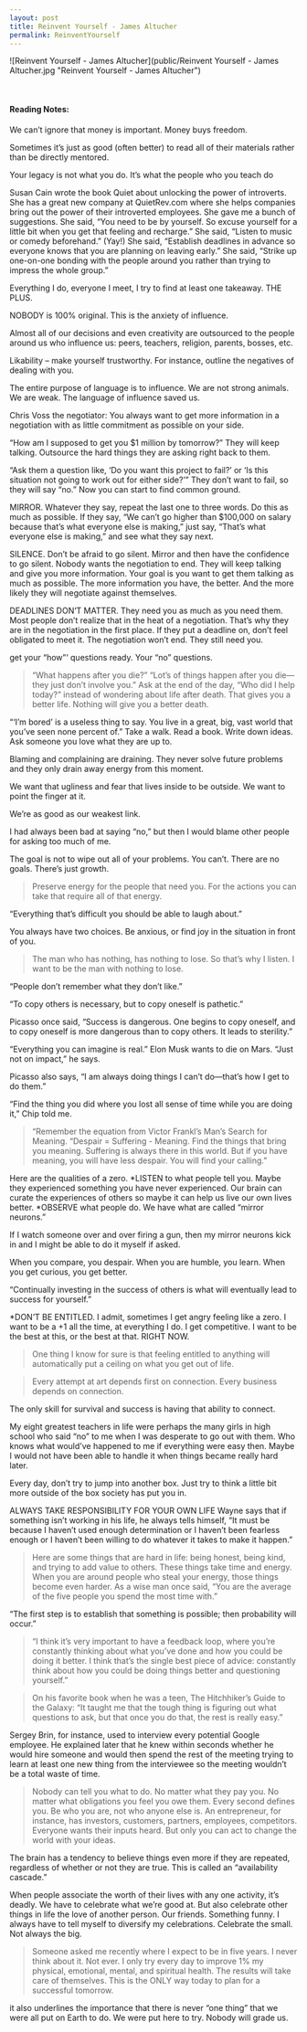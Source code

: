 ```yaml
---
layout: post
title: Reinvent Yourself - James Altucher
permalink: ReinventYourself
---
```


![Reinvent Yourself - James Altucher](public/Reinvent Yourself - James Altucher.jpg "Reinvent Yourself - James Altucher")
 

<br>

#### Reading Notes:


We can’t ignore that money is important. Money buys freedom.

Sometimes it’s just as good (often better) to read all of their materials rather than be directly mentored.

Your legacy is not what you do. It’s what the people who you teach do

Susan Cain wrote the book Quiet about unlocking the power of introverts. She has a great new company at QuietRev.com where she helps companies bring out the power of their introverted employees.
She gave me a bunch of suggestions. She said, “You need to be by yourself. So excuse yourself for a little bit when you get that feeling and recharge.”
She said, “Listen to music or comedy beforehand.” (Yay!)
She said, “Establish deadlines in advance so everyone knows that you are planning on leaving early.”
She said, “Strike up one-on-one bonding with the people around you rather than trying to impress the whole group.”

Everything I do, everyone I meet, I try to find at least one takeaway. THE PLUS.

NOBODY is 100% original. This is the anxiety of influence.

Almost all of our decisions and even creativity are outsourced to the people around us who influence us: peers, teachers, religion, parents, bosses, etc.

Likability – make yourself trustworthy. For instance, outline the negatives of dealing with you.

The entire purpose of language is to influence. We are not strong animals. We are weak. The language of influence saved us.

Chris Voss the negotiator: 
You always want to get more information in a negotiation with as little commitment as possible on your side.

“How am I supposed to get you $1 million by tomorrow?”
They will keep talking.
Outsource the hard things they are asking right back to them.

“Ask them a question like, ‘Do you want this project to fail?’ or ‘Is this situation not going to work out for either side?’”
They don’t want to fail, so they will say “no.” Now you can start to find common ground.

MIRROR. Whatever they say, repeat the last one to three words. Do this as much as possible.
If they say, “We can’t go higher than $100,000 on salary because that’s what everyone else is making,” just say, “That’s what everyone else is making,” and see what they say next.

SILENCE. Don’t be afraid to go silent. Mirror and then have the confidence to go silent.
Nobody wants the negotiation to end. They will keep talking and give you more information.
Your goal is you want to get them talking as much as possible. The more information you have, the better. And the more likely they will negotiate against themselves.


DEADLINES DON‘T MATTER. They need you as much as you need them. Most people don’t realize that in the heat of a negotiation.
That’s why they are in the negotiation in the first place.
If they put a deadline on, don’t feel obligated to meet it. The negotiation won’t end. They still need you.

get your “how”‘ questions ready. Your “no” questions.

> “What happens after you die?” “Lot’s of things happen after you die—they just don’t involve you.”
Ask at the end of the day, “Who did I help today?” instead of wondering about life after death.
That gives you a better life. Nothing will give you a better death.

“‘I’m bored’ is a useless thing to say. You live in a great, big, vast world that you’ve seen none percent of.”
Take a walk. Read a book. Write down ideas. Ask someone you love what they are up to.

Blaming and complaining are draining. They never solve future problems and they only drain away energy from this moment.

We want that ugliness and fear that lives inside to be outside. We want to point the finger at it.

We’re as good as our weakest link.

I had always been bad at saying “no,” but then I would blame other people for asking too much of me.

The goal is not to wipe out all of your problems. You can’t. There are no goals. There’s just growth.

> Preserve energy for the people that need you. For the actions you can take that require all of that energy.

“Everything that’s difficult you should be able to laugh about.”

You always have two choices. Be anxious, or find joy in the situation in front of you.

> The man who has nothing, has nothing to lose. So that’s why I listen. I want to be the man with nothing to lose.

“People don’t remember what they don’t like.”

“To copy others is necessary, but to copy oneself is pathetic.”

Picasso once said, “Success is dangerous. One begins to copy oneself, and to copy oneself is more dangerous than to copy others. It leads to sterility.”

“Everything you can imagine is real.”
Elon Musk wants to die on Mars. “Just not on impact,” he says.

Picasso also says, “I am always doing things I can’t do—that’s how I get to do them.”

“Find the thing you did where you lost all sense of time while you are doing it,” Chip told me.

> “Remember the equation from Victor Frankl’s Man’s Search for Meaning. “Despair = Suffering - Meaning.
Find the things that bring you meaning. Suffering is always there in this world. But if you have meaning, you will have less despair. You will find your calling.”

Here are the qualities of a zero.
*LISTEN to what people tell you. Maybe they experienced something you have never experienced. Our brain can curate the experiences of others so maybe it can help us live our own lives better.
*OBSERVE what people do. We have what are called “mirror neurons.”


If I watch someone over and over firing a gun, then my mirror neurons kick in and I might be able to do it myself if asked.

When you compare, you despair. When you are humble, you learn. When you get curious, you get better.

“Continually investing in the success of others is what will eventually lead to success for yourself.”


*DON’T BE ENTITLED. I admit, sometimes I get angry feeling like a zero. I want to be a +1 all the time, at everything I do.
I get competitive. I want to be the best at this, or the best at that. RIGHT NOW.

> One thing I know for sure is that feeling entitled to anything will automatically put a ceiling on what you get out of life.


> Every attempt at art depends first on connection. Every business depends on connection.

The only skill for survival and success is having that ability to connect.

My eight greatest teachers in life were perhaps the many girls in high school who said “no” to me when I was desperate to go out with them. Who knows what would’ve happened to me if everything were easy then. Maybe I would not have been able to handle it when things became really hard later.


Every day, don’t try to jump into another box. Just try to think a little bit more outside of the box society has put you in.

ALWAYS TAKE RESPONSIBILITY FOR YOUR OWN LIFE
Wayne says that if something isn’t working in his life, he always tells himself, “It must be because I haven’t used enough determination or I haven’t been fearless enough or I haven’t been willing to do whatever it takes to make it happen.”

> Here are some things that are hard in life: being honest, being kind, and trying to add value to others. These things take time and energy. When you are around people who steal your energy, those things become even harder. As a wise man once said, “You are the average of the five people you spend the most time with.”

“The first step is to establish that something is possible; then probability will occur.”

> “I think it’s very important to have a feedback loop, where you’re constantly thinking about what you’ve done and how you could be doing it better. I think that’s the single best piece of advice: constantly think about how you could be doing things better and questioning yourself.”

> On his favorite book when he was a teen, The Hitchhiker’s Guide to the Galaxy: “It taught me that the tough thing is figuring out what questions to ask, but that once you do that, the rest is really easy.”

Sergey Brin, for instance, used to interview every potential Google employee. He explained later that he knew within seconds whether he would hire someone and would then spend the rest of the meeting trying to learn at least one new thing from the interviewee so the meeting wouldn’t be a total waste of time.


> Nobody can tell you what to do. No matter what they pay you. No matter what obligations you feel you owe them. Every second defines you. Be who you are, not who anyone else is. An entrepreneur, for instance, has investors, customers, partners, employees, competitors. Everyone wants their inputs heard. But only you can act to change the world with your ideas.

 The brain has a tendency to believe things even more if they are repeated, regardless of whether or not they are true. This is called an “availability cascade.”

When people associate the worth of their lives with any one activity, it’s deadly.
We have to celebrate what we’re good at. But also celebrate other things in life the love of another person. Our friends. Something funny. I always have to tell myself to diversify my celebrations. Celebrate the small. Not always the big.

> Someone asked me recently where I expect to be in five years. I never think about it. Not ever. I only try every day to improve 1% my physical, emotional, mental, and spiritual health. The results will take care of themselves. This is the ONLY way today to plan for a successful tomorrow.


it also underlines the importance that there is never “one thing” that we were all put on Earth to do.
We were put here to try. Nobody will grade us.

